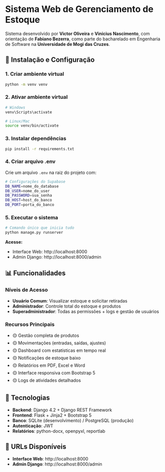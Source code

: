 # Sistema Web de Gerenciamento de Estoque

Sistema desenvolvido por **Victor Oliveira** e **Vinicius Nascimento**, com orientação de **Fabiano Bezerra**, como parte do bacharelado em Engenharia de Software na **Universidade de Mogi das Cruzes**.

## 🚀 Instalação e Configuração

### 1. Criar ambiente virtual
```bash
python -m venv venv
```

### 2. Ativar ambiente virtual
```bash
# Windows
venv\Scripts\activate

# Linux/Mac
source venv/bin/activate
```

### 3. Instalar dependências
```bash
pip install -r requirements.txt
```

### 4. Criar arquivo .env
Crie um arquivo `.env` na raiz do projeto com:
```bash
# Configurações do Supabase
DB_NAME=nome_do_database
DB_USER=nome_do_user
DB_PASSWORD=sua_senha
DB_HOST=host_do_banco
DB_PORT=porta_do_banco
```

### 5. Executar o sistema
```bash
# Comando único que inicia tudo
python manage.py runserver
```

**Acesse:**
- Interface Web: http://localhost:8000
- Admin Django: http://localhost:8000/admin

## 📊 Funcionalidades

### Níveis de Acesso
- **Usuário Comum**: Visualizar estoque e solicitar retiradas
- **Administrador**: Controle total do estoque e produtos
- **Superadministrador**: Todas as permissões + logs e gestão de usuários

### Recursos Principais
- 🟡 Gestão completa de produtos
- 🟡 Movimentações (entradas, saídas, ajustes)
- 🟡 Dashboard com estatísticas em tempo real
- 🟡 Notificações de estoque baixo
- 🟡 Relatórios em PDF, Excel e Word
- 🟡 Interface responsiva com Bootstrap 5
- 🟡 Logs de atividades detalhados

## 🔧 Tecnologias

- **Backend**: Django 4.2 + Django REST Framework
- **Frontend**: Flask + Jinja2 + Bootstrap 5
- **Banco**: SQLite (desenvolvimento) / PostgreSQL (produção)
- **Autenticação**: JWT
- **Relatórios**: python-docx, openpyxl, reportlab

## 📝 URLs Disponíveis

- **Interface Web**: http://localhost:8000
- **Admin Django**: http://localhost:8000/admin